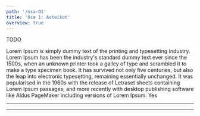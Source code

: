 ```yaml
---
path: '/osa-01'
title: 'Osa 1: Asteikot'
overview: true
---
```


TODO


<text-box name="text box component">

Lorem Ipsum is simply dummy text of the printing and typesetting industry. Lorem Ipsum has been the industry's standard dummy text ever since the 1500s, when an unknown printer took a galley of type and scrambled it to make a type specimen book. It has survived not only five centuries, but also the leap into electronic typesetting, remaining essentially unchanged. It was popularised in the 1960s with the release of Letraset sheets containing Lorem Ipsum passages, and more recently with desktop publishing software like Aldus PageMaker including versions of Lorem Ipsum. Yes

<music-sheet name="Music Sheet Component" notation='D'></music-sheet>

<hr>

<music-sheet name="Only notes" notation='CDEF GABcDF|' only_notes=true></music-sheet>

<hr>

<music-sheet name="Only notes" notation='CDEF GABcDF|' only_sound=true></music-sheet>

<answer-selection>
</answer-selection>

<check-answer isCorrect="true"></check-answer>

</text-box>

<music-exercise name="Intervalli"></music-exercise>
